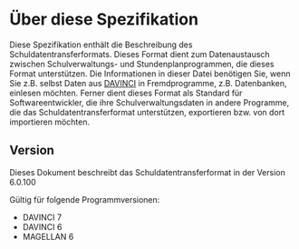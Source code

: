 # Über diese Spezifikation

Diese Spezifikation enthält die Beschreibung des Schuldatentransferformats. Dieses Format dient zum Datenaustausch zwischen Schulverwaltungs- und Stundenplanprogrammen, die dieses Format unterstützen. Die Informationen in dieser Datei benötigen Sie, wenn Sie z.B. selbst Daten aus [DAVINCI](https://davinci.stueber.de) in Fremdprogramme, z.B. Datenbanken, einlesen möchten. Ferner dient dieses Format als Standard für Softwareentwickler, die ihre Schulverwaltungsdaten in andere Programme, die das Schuldatentransferformat unterstützen, exportieren bzw. von dort importieren möchten.

## Version

Dieses Dokument beschreibt das Schuldatentransferformat in der Version 6.0.100

Gültig für folgende Programmversionen:

* DAVINCI 7
* DAVINCI 6
* MAGELLAN 6



